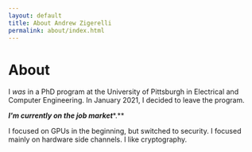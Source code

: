 ```yaml
---
layout: default
title: About Andrew Zigerelli
permalink: about/index.html
---
```


# About
I *was* in a PhD program at the University of Pittsburgh in Electrical and
Computer Engineering. In January 2021, I decided to leave the program. 

***I'm currently on the job market****.** 

I focused on GPUs in the beginning, but switched to security. I focused mainly
on hardware side channels. I like cryptography. 
